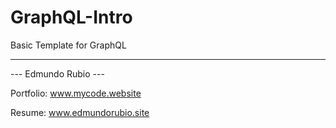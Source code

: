 # GraphQL-Intro

Basic Template for GraphQL


----

   ---  Edmundo Rubio  ---

Portfolio: www.mycode.website

Resume: www.edmundorubio.site
